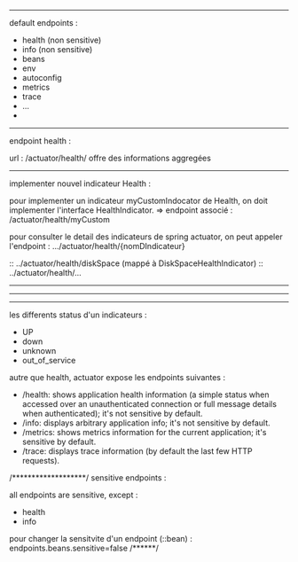 ****************
default endpoints :

- health (non sensitive)
- info (non sensitive)
- beans
- env
- autoconfig
- metrics
- trace
- ...
- 
******************************
endpoint health : 

url : /actuator/health/ 
    offre des informations aggregées 

***
implementer nouvel indicateur Health :

pour implementer un indicateur myCustomIndocator de Health, on doit implementer
l'interface HealthIndicator.
=> endpoint associé : /actuator/health/myCustom


pour consulter le detail des indicateurs de spring actuator, on peut appeler 
l'endpoint : .../actuator/health/{nomDIndicateur}

:: ../actuator/health/diskSpace (mappé à DiskSpaceHealthIndicator)
:: ../actuator/health/...

******************
******************
******************
les differents status d'un indicateurs :
- UP
- down
- unknown
- out_of_service


autre que health, actuator expose les endpoints suivantes :

- /health: shows application health information (a simple status when 
accessed over an unauthenticated connection or full message details when authenticated); it's not sensitive by default.
- /info:  displays arbitrary application info; it's not sensitive by default.
-  /metrics: shows metrics information for the current application; it's 
sensitive by default.
-   /trace: displays trace information (by default the last few HTTP requests).

/*******************/
sensitive endpoints :

all endpoints are sensitive,
except :
- health
- info

pour changer la sensitvite d'un endpoint (::bean) :
endpoints.beans.sensitive=false
/******/
